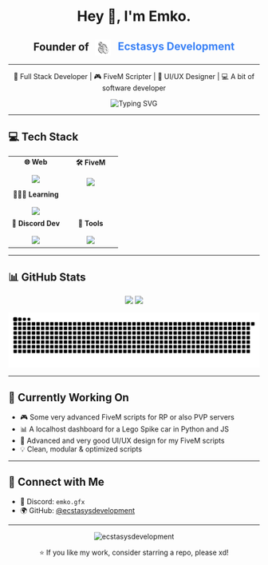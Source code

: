 <h1 align="center">Hey 👋, I'm Emko.</h1>

<h2 align="center">
  Founder of  
  <a href="https://github.com/Ecstasys-Development" target="_blank" style="text-decoration: none; color: inherit;">
    <img src="assets/logo.png" alt="Ecstasys Logo" width="32" height="32" style="vertical-align: middle; margin: 0 8px;">
    <span style="color: #3B82F6;">Ecstasys Development</span>
  </a>
</h2>

---

<p align="center">
  🔧 Full Stack Developer | 🎮 FiveM Scripter | 🎨 UI/UX Designer | 💻 A bit of software developer
</p>

<p align="center">
  <img src="https://readme-typing-svg.demolab.com?font=Fira+Code&weight=500&pause=1000&color=00D9FF&center=true&vCenter=true&width=440&lines=Full+Stack+Web+Developer;FiveM+Scripter+%26+UI+Designer;Clean+Code+%26+Performance+Lover;Always+Learning+New+Things;Currently+Learning+C%2B%2B+And+C%23" alt="Typing SVG" />
</p>

---

## 💻 Tech Stack

<table align="center">
  <tr>
    <td valign="top" align="center" width="50%">
      <b>🌐 Web</b><br><br>
      <img src="https://skillicons.dev/icons?i=html,css,js,ts,tailwindcss" />
    </td>
    <td valign="top" align="center" width="50%">
      <b>🛠️ FiveM</b><br><br>
      <img src="https://skillicons.dev/icons?i=lua,html,css,js,tailwindcss,mysql" />
    </td>
  </tr>
  <tr>
    <td valign="top" align="center" width="50%">
      <b>🧑🏻‍🎓 Learning</b><br><br>
      <img src="https://skillicons.dev/icons?i=c,cs,cpp,dotnet,azure,cmake,nodejs,unity,unreal" />
    </td>
  </tr>
  <tr>
    <td valign="top" align="center" width="50%">
      <b>🤖 Discord Dev</b><br><br>
      <img src="https://skillicons.dev/icons?i=bots,discordjs,js,py" />
    </td>
    <td valign="top" align="center" width="50%">
      <b>🎨 Tools</b><br><br>
      <img src="https://skillicons.dev/icons?i=vscode,visualstudio,unity,github,gitlab" />
    </td>
  </tr>
</table>

---

## 📊 GitHub Stats

<p align="center">
  <img src="https://github-readme-stats.vercel.app/api?username=ecstasysdevelopment&show_icons=truet&theme=transparent&count_private=true" width="47%" />
  <img src="https://github-readme-stats.vercel.app/api/top-langs/?username=ecstasysdevelopment&layout=compact&theme=transparent" width="44%" />
</p>

<p align="center">
<picture>
  <source media="(prefers-color-scheme: dark)" srcset="https://raw.githubusercontent.com/ecstasysdevelopment/ecstasysdevelopment/output/github-snake-dark.svg" />
  <source media="(prefers-color-scheme: light)" srcset="https://raw.githubusercontent.com/ecstasysdevelopment/ecstasysdevelopment/output/github-snake.svg" />
  <img alt="github-snake" src="https://raw.githubusercontent.com/ecstasysdevelopment/ecstasysdevelopment/output/github-snake.svg" />
</picture>
</p>

---

## 🚀 Currently Working On

- 🎮 Some very advanced FiveM scripts for RP or also PVP servers
- 📊 A localhost dashboard for a Lego Spike car in Python and JS  
- 🧠 Advanced and very good UI/UX design for my FiveM scripts 
- 💡 Clean, modular & optimized scripts  

---

## 🤝 Connect with Me

- 💬 Discord: `emko.gfx`  
- 🌍 GitHub: [@ecstasysdevelopment](https://github.com/ecstasysdevelopment)

---

<p align="center">
  <img src="https://komarev.com/ghpvc/?username=ecstasysdevelopment&label=Profile%20views&color=0e75b6&style=flat" alt="ecstasysdevelopment" />
</p>

<p align="center">
  ⭐️ If you like my work, consider starring a repo, please xd!
</p>
